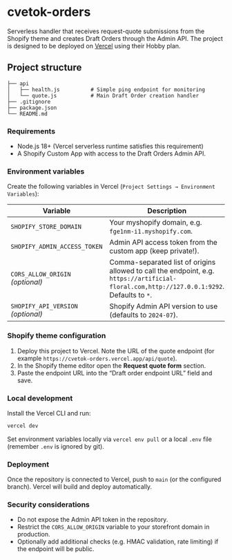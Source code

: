 # cvetok-orders

Serverless handler that receives request-quote submissions from the Shopify theme and creates Draft Orders through the Admin API. The project is designed to be deployed on [Vercel](https://vercel.com/) using their Hobby plan.

## Project structure

```
├── api
│   ├── health.js          # Simple ping endpoint for monitoring
│   └── quote.js           # Main Draft Order creation handler
├── .gitignore
├── package.json
└── README.md
```

### Requirements

- Node.js 18+ (Vercel serverless runtime satisfies this requirement)
- A Shopify Custom App with access to the Draft Orders Admin API.

### Environment variables

Create the following variables in Vercel (`Project Settings → Environment Variables`):

| Variable | Description |
| --- | --- |
| `SHOPIFY_STORE_DOMAIN` | Your myshopify domain, e.g. `fge1nm-i1.myshopify.com`. |
| `SHOPIFY_ADMIN_ACCESS_TOKEN` | Admin API access token from the custom app (keep private!). |
| `CORS_ALLOW_ORIGIN` *(optional)* | Comma-separated list of origins allowed to call the endpoint, e.g. `https://artificial-floral.com,http://127.0.0.1:9292`. Defaults to `*`. |
| `SHOPIFY_API_VERSION` *(optional)* | Shopify Admin API version to use (defaults to `2024-07`). |

### Shopify theme configuration

1. Deploy this project to Vercel. Note the URL of the quote endpoint (for example `https://cvetok-orders.vercel.app/api/quote`).
2. In the Shopify theme editor open the **Request quote form** section.
3. Paste the endpoint URL into the “Draft order endpoint URL” field and save.

### Local development

Install the Vercel CLI and run:

```bash
vercel dev
```

Set environment variables locally via `vercel env pull` or a local `.env` file (remember `.env` is ignored by git).

### Deployment

Once the repository is connected to Vercel, push to `main` (or the configured branch). Vercel will build and deploy automatically.

### Security considerations

- Do not expose the Admin API token in the repository.
- Restrict the `CORS_ALLOW_ORIGIN` variable to your storefront domain in production.
- Optionally add additional checks (e.g. HMAC validation, rate limiting) if the endpoint will be public.
